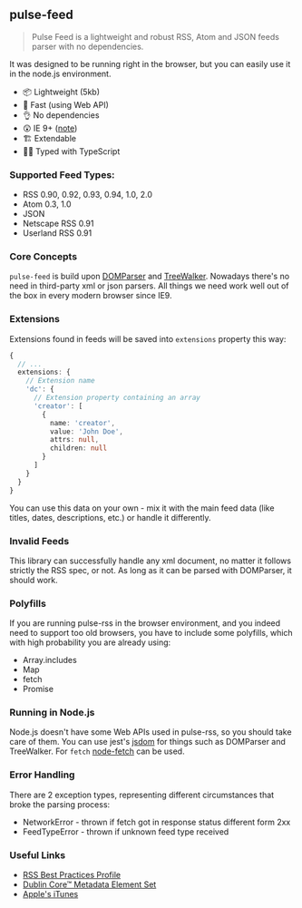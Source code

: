 ## pulse-feed

> Pulse Feed is a lightweight and robust RSS, Atom and JSON feeds parser with no dependencies.

It was designed to be running right in the browser, but you can easily use it in the node.js environment.

- 📦 Lightweight (5kb)
- 🚀 Fast (using Web API)
- 👌 No dependencies
- 😲 IE 9+ ([note](#polyfills))
- 🏗 Extendable
- 👮‍♂️ Typed with TypeScript

### Supported Feed Types:

- RSS 0.90, 0.92, 0.93, 0.94, 1.0, 2.0
- Atom 0.3, 1.0
- JSON
- Netscape RSS 0.91
- Userland RSS 0.91

### Core Concepts

`pulse-feed` is build upon [DOMParser](https://developer.mozilla.org/ru/docs/Web/API/DOMParser) and [TreeWalker](https://developer.mozilla.org/ru/docs/Web/API/TreeWalker).
Nowadays there's no need in third-party xml or json parsers.
All things we need work well out of the box in every modern browser since IE9.

### Extensions

Extensions found in feeds will be saved into `extensions` property this way:

```ts
{
  // ...
  extensions: {
    // Extension name
    'dc': {
      // Extension property containing an array
      'creator': [
        {
          name: 'creator',
          value: 'John Doe',
          attrs: null,
          children: null
        }
      ]
    }
  }
}
```

You can use this data on your own - mix it with the main feed data (like titles, dates, descriptions, etc.) or handle it differently.

### Invalid Feeds

This library can successfully handle any xml document, no matter it follows strictly the RSS spec, or not. As long as it can be parsed with DOMParser, it should work.

### Polyfills

If you are running pulse-rss in the browser environment, and you indeed need to support too old browsers, you have to include some polyfills, which with high probability you are already using:

- Array.includes
- Map
- fetch
- Promise

### Running in Node.js

Node.js doesn't have some Web APIs used in pulse-rss, so you should take care of them.
You can use jest's [jsdom](https://github.com/jsdom/jsdom) for things such as DOMParser and TreeWalker. For `fetch` [node-fetch](https://github.com/node-fetch/node-fetch) can be used.

### Error Handling

There are 2 exception types, representing different circumstances that broke the parsing process:

- NetworkError - thrown if fetch got in response status different form 2xx
- FeedTypeError - thrown if unknown feed type received

### Useful Links

- [RSS Best Practices Profile](http://www.rssboard.org/rss-profile)
- [Dublin Core™ Metadata Element Set](https://www.dublincore.org/specifications/dublin-core/dces/)
- [Apple's iTunes](https://help.apple.com/itc/podcasts_connect/#/itcb54353390)
